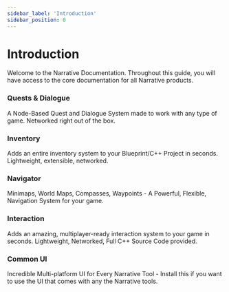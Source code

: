```yaml
---
sidebar_label: 'Introduction'
sidebar_position: 0
---
```


# Introduction

Welcome to the Narrative Documentation. Throughout this guide, you will have access to the core documentation for all Narrative products.

### Quests & Dialogue
A Node-Based Quest and Dialogue System made to work with any type of game. Networked right out of the box.

### Inventory
Adds an entire inventory system to your Blueprint/C++ Project in seconds. Lightweight, extensible, networked.

### Navigator
Minimaps, World Maps, Compasses, Waypoints - A Powerful, Flexible, Navigation System for your game.

### Interaction
Adds an amazing, multiplayer-ready interaction system to your game in seconds. Lightweight, Networked, Full C++ Source Code provided.

### Common UI
Incredible Multi-platform UI for Every Narrative Tool - Install this if you want to use the UI that comes with any the Narrative tools.